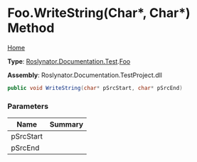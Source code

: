 # Foo\.WriteString\(Char\*, Char\*\) Method

[Home](../../../../../README.md)

**Type**: [Roslynator.Documentation.Test](../../README.md)\.[Foo](../README.md)

**Assembly**: Roslynator\.Documentation\.TestProject\.dll

```csharp
public void WriteString(char* pSrcStart, char* pSrcEnd)
```

### Parameters

| Name | Summary |
| ---- | ------- |
| pSrcStart | |
| pSrcEnd | |


